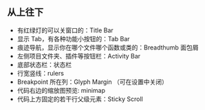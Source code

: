 ## 从上往下

- 有红绿灯的可以关窗口的：Title Bar
- 显示 Tab，有各种功能小按钮的：Tab Bar
- 痕迹导航，显示你在哪个文件哪个函数或类的：Breadthumb 面包屑
- 左侧项目文件夹、插件等按钮栏：Activity Bar
- 底部状态栏：状态栏
- 行宽竖线：rulers
- Breakpoint 所在列：Glyph Margin （可在设置中关闭）
- 代码右边的缩放图预览: minimap
- 代码上方固定的若干行父级元素：Sticky Scroll

